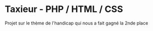 # Taxieur - PHP / HTML / CSS
 Projet sur le thème de l'handicap qui nous a fait gagné la 2nde place
